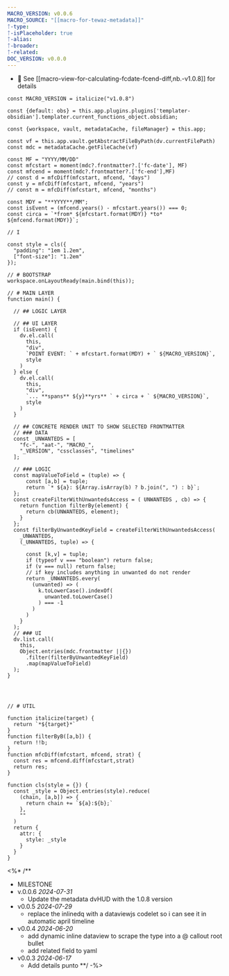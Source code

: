 ```yaml
---
MACRO_VERSION: v0.0.6
MACRO_SOURCE: "[[macro-for-tewaz-metadata]]"
ᛏ-type: 
ᛏ-isPlaceholder: true
ᛏ-alias: 
ᛏ-broader: 
ᛏ-related: 
DOC_VERSION: v0.0.0
---
```


- 💁 See [[macro-view-for-calculating-fcdate-fcend-diff,nb.-v1.0.8]] for details

```dataviewjs
const MACRO_VERSION = italicize("v1.0.8")

const {default: obs} = this.app.plugins.plugins['templater-obsidian'].templater.current_functions_object.obsidian;

const {workspace, vault, metadataCache, fileManager} = this.app;

const vf = this.app.vault.getAbstractFileByPath(dv.currentFilePath)
const mdc = metadataCache.getFileCache(vf)

const MF = "YYYY/MM/DD"
const mfcstart = moment(mdc?.frontmatter?.['fc-date'], MF)
const mfcend = moment(mdc?.frontmatter?.['fc-end'],MF)
// const d = mfcDiff(mfcstart, mfcend, "days")
const y = mfcDiff(mfcstart, mfcend, "years")
// const m = mfcDiff(mfcstart, mfcend, "months")

const MDY = "**YYYY**/MM";
const isEvent = (mfcend.years() - mfcstart.years()) === 0;
const circa = `*from* ${mfcstart.format(MDY)} *to* ${mfcend.format(MDY)}`;

// I

const style = cls({ 
  "padding": "1em 1.2em",
  ["font-size"]: "1.2em"
});

// # BOOTSTRAP
workspace.onLayoutReady(main.bind(this));

// # MAIN LAYER 
function main() {

  // ## LOGIC LAYER

  // ## UI LAYER
  if (isEvent) {
    dv.el.call(
      this,
      "div",
      `POINT EVENT: ` + mfcstart.format(MDY) + ` ${MACRO_VERSION}`,
      style
    )
  } else {
    dv.el.call(
      this,
      "div",
      `... **spans** ${y}**yrs** ` + circa + ` ${MACRO_VERSION}`,
      style
    )
  }
  
  // ## CONCRETE RENDER UNIT TO SHOW SELECTED FRONTMATTER
  // ### DATA
  const _UNWANTEDS = [
    "fc-", "aat-", "MACRO_", 
    "_VERSION", "cssclasses", "timelines"
  ];

  // ### LOGIC
  const mapValueToField = (tuple) => {
      const [a,b] = tuple;
      return `* ${a}: ${Array.isArray(b) ? b.join(", ") : b}`;
  };
  const createFilterWithUnwantedsAccess = ( UNWANTEDS , cb) => {
    return function filterBy(element) {
      return cb(UNWANTEDS, element);
    }
  };
  const filterByUnwantedKeyField = createFilterWithUnwantedsAccess(
    _UNWANTEDS, 
    (_UNWANTEDS, tuple) => {
    
      const [k,v] = tuple;
      if (typeof v === "boolean") return false;
      if (v === null) return false;
      // if key includes anything in unwanted do not render
      return _UNWANTEDS.every(
        (unwanted) => (
          k.toLowerCase().indexOf(
            unwanted.toLowerCase()
          ) === -1
        )
      )
    }
  );
  // ### UI
  dv.list.call(
    this,
    Object.entries(mdc.frontmatter ||{})
      .filter(filterByUnwantedKeyField)
      .map(mapValueToField)
  );
}




// # UTIL

function italicize(target) {
  return `*${target}*`
}
function filterByB([a,b]) {
  return !!b;
}
function mfcDiff(mfcstart, mfcend, strat) {
  const res = mfcend.diff(mfcstart,strat)
  return res;
}

function cls(style = {}) {
  const _style = Object.entries(style).reduce(
    (chain, [a,b]) => {
      return chain += `${a}:${b};`
    },
    ""
  )
  return { 
    attr: {
      style: _style
    }
  }
}
```






<%* 
/** 
- MILESTONE
- v.0.0.6 *2024-07-31*
  - Update the metadata dvHUD with the 1.0.8 version
- v0.0.5 *2024-07-29*
  - replace the inlinedq with a dataviewjs codelet so i can see it in automatic april timeline
- v0.0.4 *2024-06-20*
  - add dynamic inline dataview to scrape the type into a @ callout root bullet
  - add related field to yaml
- v0.0.3 *2024-06-17*
  - Add details punto
**/ 
-%>